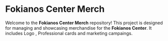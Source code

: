 # Fokianos Center Merch

Welcome to the **Fokianos Center Merch** repository! This project is designed for managing and showcasing merchandise for the **Fokianos Center**. It includes Logo , Professional cards and marketing campaings.
